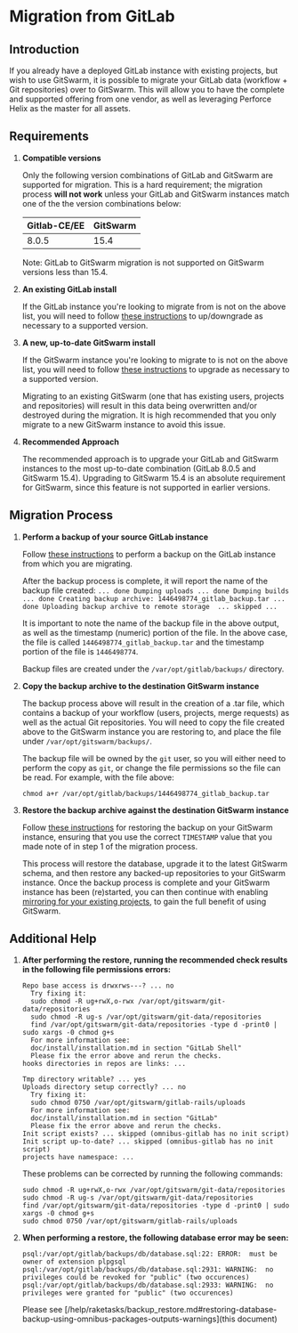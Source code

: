 # Migration from GitLab

## Introduction

If you already have a deployed GitLab instance with existing projects, but wish to use GitSwarm, it is possible to
migrate your GitLab data (workflow + Git repositories) over to GitSwarm. This will allow you to have the complete and
supported offering from one vendor, as well as leveraging Perforce Helix as the master for all assets.

## Requirements


1.  **Compatible versions**

    Only the following version combinations of GitLab and GitSwarm are supported for migration. This is a hard
    requirement; the migration process **will not work** unless your GitLab and GitSwarm instances match one of the
    the version combinations below:

    |Gitlab-CE/EE|GitSwarm|
    |---|---|
    |8.0.5|15.4|

    Note: GitLab to GitSwarm migration is not supported on GitSwarm versions less than 15.4.

1.  **An existing GitLab install**

    If the GitLab instance you're looking to migrate from is not on the above list, you will need to follow
    [these instructions](/help/update/README.md) to up/downgrade as necessary to a supported version.

1.  **A new, up-to-date GitSwarm install**

    If the GitSwarm instance you're looking to migrate to is not on the above list, you will need to follow
    [these instructions](/help/update/README.md) to upgrade as necessary to a supported version.

    Migrating to an existing GitSwarm (one that has existing users, projects and repositories) will result in this
    data being overwritten and/or destroyed during the migration. It is high recommended that you only migrate to a
    new GitSwarm instance to avoid this issue.

1.  **Recommended Approach**

    The recommended approach is to upgrade your GitLab and GitSwarm instances to the most up-to-date combination
    (GitLab 8.0.5 and GitSwarm 15.4). Upgrading to GitSwarm 15.4 is an absolute requirement for GitSwarm,
    since this feature is not supported in earlier versions.

## Migration Process

1. **Perform a backup of your source GitLab instance**

    Follow [these instructions](http://doc.gitlab.com/ce/raketasks/backup_restore.html) to perform a backup on the
    GitLab instance from which you are migrating.

    After the backup process is complete, it will report the name of the backup file created:
        ```
        ...
        done
        Dumping uploads ...
        done
        Dumping builds ...
        done
        Creating backup archive: 1446498774_gitlab_backup.tar ... done
        Uploading backup archive to remote storage  ... skipped
        ...
        ```

    It is important to note the name of the backup file in the above output, as well as the timestamp (numeric)
    portion of the file. In the above case, the file is called ```1446498774_gitlab_backup.tar``` and the
    timestamp portion of the file is ```1446498774```.

    Backup files are created under the ```/var/opt/gitlab/backups/``` directory.

1. **Copy the backup archive to the destination GitSwarm instance**

    The backup process above will result in the creation of a .tar file, which contains a backup of your workflow
    (users, projects, merge requests) as well as the actual Git repositories. You will need to copy the file created
    above to the GitSwarm instance you are restoring to, and place the file under ```/var/opt/gitswarm/backups/```.

    The backup file will be owned by the ```git``` user, so you will either need to perform the copy as ```git```,
    or change the file permissions so the file can be read. For example, with the file above:

    ```chmod a+r /var/opt/gitlab/backups/1446498774_gitlab_backup.tar```

1. **Restore the backup archive against the destination GitSwarm instance**

    Follow [these instructions](/help/raketasks/backup_restore.md#omnibus-installations) for
    restoring the backup on your GitSwarm instance, ensuring that you use the correct ```TIMESTAMP``` value that you
    made note of in step 1 of the migration process.

    This process will restore the database, upgrade it to the latest GitSwarm schema, and then restore any backed-up
    repositories to your GitSwarm instance. Once the backup process is complete and your GitSwarm instance has been
    (re)started, you can then continue with enabling
    [mirroring for your existing projects](/help/workflow/importing/import_from_gitfusion.md),
    to gain the full benefit of using GitSwarm.

## Additional Help

1. **After performing the restore, running the recommended check results in the following file permissions errors:**
    ```
    Repo base access is drwxrws---? ... no
      Try fixing it:
      sudo chmod -R ug+rwX,o-rwx /var/opt/gitswarm/git-data/repositories
      sudo chmod -R ug-s /var/opt/gitswarm/git-data/repositories
      find /var/opt/gitswarm/git-data/repositories -type d -print0 | sudo xargs -0 chmod g+s
      For more information see:
      doc/install/installation.md in section "GitLab Shell"
      Please fix the error above and rerun the checks.
    hooks directories in repos are links: ...
    ```
    ```
    Tmp directory writable? ... yes
    Uploads directory setup correctly? ... no
      Try fixing it:
      sudo chmod 0750 /var/opt/gitswarm/gitlab-rails/uploads
      For more information see:
      doc/install/installation.md in section "GitLab"
      Please fix the error above and rerun the checks.
    Init script exists? ... skipped (omnibus-gitlab has no init script)
    Init script up-to-date? ... skipped (omnibus-gitlab has no init script)
    projects have namespace: ...
    ```
    These problems can be corrected by running the following commands:
    ```
    sudo chmod -R ug+rwX,o-rwx /var/opt/gitswarm/git-data/repositories
    sudo chmod -R ug-s /var/opt/gitswarm/git-data/repositories
    find /var/opt/gitswarm/git-data/repositories -type d -print0 | sudo xargs -0 chmod g+s
    sudo chmod 0750 /var/opt/gitswarm/gitlab-rails/uploads
    ```

1.  **When performing a restore, the following database error may be seen:**

    ```
    psql:/var/opt/gitlab/backups/db/database.sql:22: ERROR:  must be owner of extension plpgsql
    psql:/var/opt/gitlab/backups/db/database.sql:2931: WARNING:  no privileges could be revoked for "public" (two occurences)
    psql:/var/opt/gitlab/backups/db/database.sql:2933: WARNING:  no privileges were granted for "public" (two occurences)
    ```
    Please see [/help/raketasks/backup_restore.md#restoring-database-backup-using-omnibus-packages-outputs-warnings](this document)


